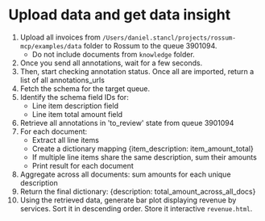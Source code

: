 # Upload data and get data insight

1. Upload all invoices from `/Users/daniel.stancl/projects/rossum-mcp/examples/data` folder to Rossum to the queue 3901094.
    - Do not include documents from `knowledge` folder.
2. Once you send all annotations, wait for a few seconds.
3. Then, start checking annotation status. Once all are imported, return a list of all annotations_urls
4. Fetch the schema for the target queue.
5. Identify the schema field IDs for:
    - Line item description field
    - Line item total amount field
6. Retrieve all annotations in 'to_review' state from queue 3901094
7. For each document:
    - Extract all line items
    - Create a dictionary mapping {item_description: item_amount_total}
    - If multiple line items share the same description, sum their amounts
    - Print result for each document
8. Aggregate across all documents: sum amounts for each unique description
9. Return the final dictionary: {description: total_amount_across_all_docs}
10. Using the retrieved data, generate bar plot displaying revenue by services. Sort it in descending order. Store it interactive `revenue.html`.
